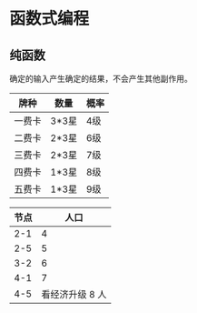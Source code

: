 # 函数式编程

## 纯函数

确定的输入产生确定的结果，不会产生其他副作用。

| 牌种   | 数量   | 概率   |
| ---- | ---- | ---- |
| 一费卡  | 3*3星 | 4级   |
| 二费卡  | 2*3星 | 6级   |
| 三费卡  | 2*3星 | 7级   |
| 四费卡  | 1*3星 | 8级   |
| 五费卡  | 1*3星 | 9级   |

| 节点   | 人口        |
| ---- | --------- |
| 2-1  | 4         |
| 2-5  | 5         |
| 3-2  | 6         |
| 4-1  | 7         |
| 4-5  | 看经济升级 8 人 |

